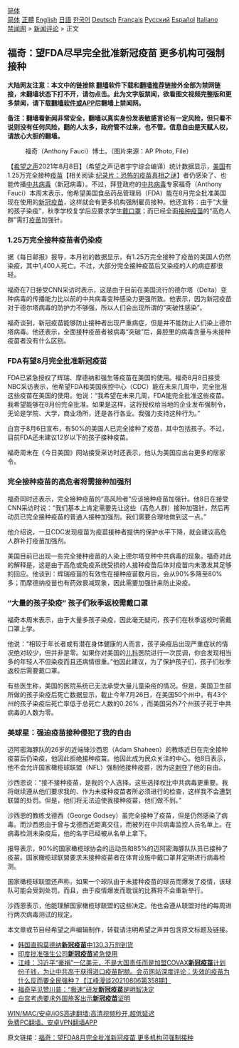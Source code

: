  <!-- 面包屑导航 --> <div class="breadcrumb"><!-- GTranslate: https://gtranslate.io/ -->  <div class="switcher notranslate">  <div class="selected">  <a href="#" onclick="return false;"> 简体</a>  </div>  <div class="option">  <a href="https://www.bannedbook.org" onclick="doGTranslate('zh-CN|zh-CN');jQuery('div.switcher div.selected a').html(jQuery(this).html());return false;" title="简体中文" class="nturl selected"> 简体</a>  <a href="https://www.bannedbook.org/zh-tw/" onclick="doGTranslate('zh-CN|zh-TW');jQuery('div.switcher div.selected a').html(jQuery(this).html());return false;" title="繁體中文" class="nturl"> 正體</a>  <a href="https://www.bannedbook.org/en/" onclick="doGTranslate('zh-CN|en');jQuery('div.switcher div.selected a').html(jQuery(this).html());return false;" title="English" class="nturl"> English</a>  <a href="https://www.bannedbook.org/ja/" onclick="doGTranslate('zh-CN|ja');jQuery('div.switcher div.selected a').html(jQuery(this).html());return false;" title="日本語" class="nturl"> 日語</a>  <a href="https://www.bannedbook.org/ko/" onclick="doGTranslate('zh-CN|ko');jQuery('div.switcher div.selected a').html(jQuery(this).html());return false;" title="한국어" class="nturl"> 한국어</a>  <a href="https://www.bannedbook.org/de/" onclick="doGTranslate('zh-CN|de');jQuery('div.switcher div.selected a').html(jQuery(this).html());return false;" title="Deutsch" class="nturl"> Deutsch</a>  <a href="https://www.bannedbook.org/fr/" onclick="doGTranslate('zh-CN|fr');jQuery('div.switcher div.selected a').html(jQuery(this).html());return false;" title="Français" class="nturl"> Français</a>  <a href="https://www.bannedbook.org/ru/" onclick="doGTranslate('zh-CN|ru');jQuery('div.switcher div.selected a').html(jQuery(this).html());return false;" title="Русский" class="nturl"> Русский</a>  <a href="https://www.bannedbook.org/es/" onclick="doGTranslate('zh-CN|es');jQuery('div.switcher div.selected a').html(jQuery(this).html());return false;" title="Español" class="nturl"> Español</a>  <a href="https://www.bannedbook.org/it/" onclick="doGTranslate('zh-CN|it');jQuery('div.switcher div.selected a').html(jQuery(this).html());return false;" title="Italiano" class="nturl"> Italiano</a>  </div>  </div>      <div class='breadcrumb-sub'><!-- Breadcrumb NavXT 6.3.0 --> <a href="https://www.bannedbook.org/" class="home">禁闻网</a> &gt; <a href="https://www.bannedbook.org/bnews/comments/" class="category">新闻评论</a> &gt; 正文</div></div><h2>福奇：望FDA尽早完全批准新冠疫苗 更多机构可强制接种</h2> <p class="notice"><b>大陆网友注意：本文中的链接除 <a href="https://github.com/bannedbook/fanqiang" >翻墙</a>软件下载和<a href="https://github.com/killgcd/justmysocks/blob/master/README.md">翻墙推荐</a>链接外全部为禁网链接，未翻墙状态下打不开，请勿点击。此为文字版禁闻，欲看图文视频完整版和更多禁闻，请下载<a href="https://github.com/bannedbook/fanqiang">翻墙软件或APP</a>后翻墙上禁闻网。</p><p>备注：翻墙看新闻非常安全，翻墙以真实身份发表敏感言论有一定风险，但只看不说则没有任何风险，翻的人太多，政府管不过来，也不管。信息自由是天赋人权，请放心大胆的翻墙。</b></p>  <div class="entry"> <figure><figcaption>福奇（Anthony Fauci）博士。（图片来源：AP Photo, File）</figcaption></figure> <p>【<span class='wp_keywordlink_affiliate'><a href="https://www.soundofhope.org" title="希望之声" target="_blank">希望之声</a></span>2021年8月8日】（希望之声记者宇宁综合编译）统计数据显示，<a href="https://www.bannedbook.org/bnews/tag/%e7%be%8e%e5%9b%bd/" class="st_tag internal_tag" rel="tag" title="标签 美国 下的日志">美国</a>有1.25万完全接种<span class='wp_keywordlink'><a href="https://www.bannedbook.org/bnews/tculture/20160630/551027.html" title="疫苗" target="_blank">疫苗</a></span>【相关阅读:<a href='https://www.bannedbook.org/bnews/topimagenews/20180408/925060.html' target='_blank'>纪录片：恐怖的疫苗真相之谜</a>】者仍感染了、也能传播<a href="https://www.bannedbook.org/bnews/tag/%e4%b8%ad%e5%85%b1/" class="st_tag internal_tag" rel="tag" title="标签 中共 下的日志">中共</a><a href="https://www.bannedbook.org/bnews/tag/%e7%97%85%e6%af%92/" class="st_tag internal_tag" rel="tag" title="标签 病毒 下的日志">病毒</a>（新冠病毒）。不过，拜登政府的<a href="https://www.bannedbook.org/bnews/tag/%e4%b8%ad%e5%85%b1%e7%97%85%e6%af%92/" class="st_tag internal_tag" rel="tag" title="标签 中共病毒 下的日志">中共病毒</a>专家福奇（Anthony Fauci）本周末表示，他希望美国食品药品管理局（FDA）能在8月完全批准美国现在使用的<a href="https://www.bannedbook.org/bnews/tag/%e6%96%b0%e5%86%a0%e7%96%ab%e8%8b%97/" class="st_tag internal_tag" rel="tag" title="标签 新冠疫苗 下的日志">新冠疫苗</a>，这样就会有更多机构强制雇员接种。他还宣称：由于“大量的孩子染疫”，秋季学校复学后应要求学生<a href="https://www.bannedbook.org/bnews/tag/%E6%88%B4%E5%8F%A3%E7%BD%A9/" class="st_tag internal_tag" rel="tag" title="标签 戴口罩 下的日志">戴口罩</a>；而已经全面<a href="https://www.bannedbook.org/bnews/tag/%E6%8E%A5%E7%A7%8D%E7%96%AB%E8%8B%97/" class="st_tag internal_tag" rel="tag" title="标签 接种疫苗 下的日志">接种疫苗</a>的“高危人群”需打<a href="https://www.bannedbook.org/bnews/tag/%e7%96%ab%e8%8b%97/" class="st_tag internal_tag" rel="tag" title="标签 疫苗 下的日志">疫苗</a>加强针。</p> <h3>1.25万完全接种疫苗者仍染疫</h3> <p>据《每日邮报》报导，本月初的数据显示，有1.25万完全接种了疫苗的美国人仍然染疫，其中1,400人死亡。不过，大部分完全接种疫苗后又染疫的人的病症都很轻。</p> <p>福奇在7日接受CNN采访时表示，这是由于目前在美国流行的德尔塔（Delta）变种病毒的传播能力比以前的中共病毒变种感染力更强所致。他表示，因为新冠疫苗对于德尔塔病毒的防护力不够强，所以人们会出现所谓的“突破性感染”。</p> <p>福奇谈到，新冠疫苗能够防止接种者出现严重病症，但是并不能防止人们染上德尔塔病毒。他还表示，全面接种疫苗者被病毒“突破”后，鼻腔里的病毒含量与未接种疫苗者没有什么区别。 </p> <h3>FDA有望8月完全批准新冠疫苗</h3> <p>FDA已紧急授权了辉瑞、摩德纳和强生等疫苗在美国的使用。福奇8月8日接受NBC采访表示，他希望FDA和美国疾控中心（CDC）能在未来几周中，完全批准这些疫苗在美国的使用。他说：“我希望在未来几周，FDA能完全批准这些疫苗。我希望能够在8月份完全批准。如果是这样，这将授权给当地的企业发布强制令，无论是学院、大学，商业场所，还是各行各业。我强力支持这种行为。”</p>  <p>白宫于8月6日宣布，有50%的美国人已完全接种了疫苗，其中包括孩子。不过，目前FDA还未建议12岁以下的孩子接种疫苗。</p> <p>福奇周末在《今日美国》网站接受采访时还表示，他认为美国应出台更多的居家令。</p> <h3>完全接种疫苗的高危者将需接种加强剂</h3> <p>福奇同时还表示，完全接种疫苗的“高风险者”应该接种疫苗加强针。他8日在接受CNN采访时说：“我们基本上肯定需要先让这些（高危人群）接种加强针，然后再动员已完全接种疫苗的普通人接种加强剂。我们需要合理地做到这一点。”</p> <p>他介绍说，一旦CDC发现疫苗为疫苗接种者提供的保护水平下降，就会建议高危人群补打疫苗加强剂。</p> <p>美国目前已出现一些完全接种疫苗的人染上德尔塔变种中共病毒的现象。福奇对此的解释是，这是由于高危或免疫系统受损的人接种疫苗后体对疫苗内未激发其足够的回应。他谈到：辉瑞疫苗的有效性在接种疫苗数月后，会从90%多降至80%多；而摩德纳疫苗也有药效衰减现象，因此需要加强针来防止染疫。</p>  <h3>“大量的孩子染疫” 孩子们秋季返校需戴口罩 </h3> <p>福奇本周末表示，由于大量多孩子染疫，因此毫无疑问，孩子们在秋季返校时需戴口罩上学。</p> <p>他说：“相较于年长者或有潜在身体健康的人而言，孩子染疫后出现严重症状的情况绝对较少，但并非是零。如果你对美国的<a href="https://www.bannedbook.org/bnews/tag/%E5%84%BF%E7%A7%91/" class="st_tag internal_tag" rel="tag" title="标签 儿科 下的日志">儿科</a>医院进行一次民调，你会发现相当多的年轻人不但染疫而且还病情很重。”他因此建议，为了保护孩子们，孩子们秋季返校后需要戴口罩。 </p> <p>有些医生称，美国的医院系统已无法承受大量儿童染疫的情况。但是，美国卫生部所做的孩子染疫后死亡数据显示，截止今年7月26日，在美国50个州中，有43个州的孩子染疫后死亡率低于总死亡人数的0.26% ，而美国另外7个州孩子死于中共病毒的人数为零。</p> <h3>美球星：强迫疫苗接种侵犯了我的自由</h3> <p>迈阿密海豚队的26岁的近端锋沙西恩（Adam Shaheen）的教练近日在完全接种疫苗后仍染疫，他因此拒绝接种疫苗。他因此成为民众关注的中心。他8日表示，他不会允许国家橄榄球联盟（NFL）强制他接种疫苗，因为这<span class='wp_keywordlink'><a href="https://www.bannedbook.org/forum2/topic21.html" title="《剥夺》 黄建民 著" target="_blank">剥夺</a></span>了他的自由。</p> <p>沙西恩说：“接不接种疫苗，是我的个人选择。这些选择权比中共病毒更重要。我将继续遵从他们要求我的、作为未接种疫苗者所必须进行的检查，这样我不会遭到联盟的处罚。但是，他们将无法迫使我接种疫苗，他们做不到。”</p>  <p>沙西恩的教练戈德西（George Godsey）虽完全接种了疫苗，但是仍然感染了病毒。而沙西恩由于曾与戈德西近距离交往，而被列在中共病毒监控人员名单上。在病毒检测未染疫后，他的名字已经被从名单上拿下。 </p> <p>报导表示，90%的国家橄榄球协会的运动员和85%的迈阿密海豚队队员已接种了疫苗。国家橄榄球联盟要求未接种疫苗者在体育设施中戴口罩并定期进行病毒检测。</p> <p>国家橄榄球联盟还声称，如果一个球队由于未接种疫苗的球员而爆发了疫情，该球队可能会受到处罚。而且，由于疫情爆发而耽误的比赛将不会重新举行。</p> <p>沙西恩表示，他能理解国家橄榄球联盟的这些决定。他也会遵从联盟对他的每周进行两次病毒测试的规定。</p> <p>本文章或节目经希望之声编辑制作，转载请注明希望之声并包含原文标题及链接。 </p>  <ul class='op-related-articles' title='相关阅读'> <li><a href='https://www.bannedbook.org/bnews/baitai/20210808/1602620.html' target='_blank'>韩国直购莫德纳<b>新冠疫苗</b>中130.3万剂到货</a></li> <li><a href='https://www.bannedbook.org/bnews/baitai/20210808/1602442.html' target='_blank'>印度批准强生公司<b>新冠疫苗</b>紧急使用</a></li> <li><a href='https://www.bannedbook.org/bnews/cbnews/20210807/1601970.html' target='_blank'>江峰：习近平“豪捐”一亿美元，不是大国责任而是加盟COVAX<b>新冠疫苗</b>计划份子钱，为让中共高干获得进口疫苗配额。会员网站深度评论：失效的疫苗为什么反而要全民强种？【江峰漫谈20210806第358期】</a></li> <li><a href='https://www.bannedbook.org/bnews/comments/20210806/1601180.html' target='_blank'>福奇罕见赞川普：“极速”研发<b>新冠疫苗</b>是明智决定</a></li> <li><a href='https://www.bannedbook.org/bnews/worldnews/usa/20210806/1601103.html' target='_blank'>白宫考虑要求外国旅客出示<b>新冠疫苗</b>证明</a></li> </ul> <p class="texttj"> <a href="https://github.com/bannedbook/fanqiang/wiki/V2ray%E6%9C%BA%E5%9C%BA" target="_blank">WIN/MAC/安卓/iOS高速翻墙:高清视频秒开,超低延迟</a><br/> <a href="https://github.com/bannedbook/fanqiang/wiki/%E7%A6%81%E9%97%BB%E7%BD%91%E5%AE%89%E5%8D%93%E7%BF%BB%E5%A2%99%E6%96%B0%E9%97%BBAPP" target="_blank">免费PC翻墙、安卓VPN翻墙APP</a></p><p>原文链接：<a class="src_link"  href="https://www.soundofhope.org/post/533567" target="_blank">福奇：望FDA8月完全批准新冠疫苗 更多机构可强制接种</a></p><a name='sharetosocial'></a>  <div style="margin-bottom:5px;padding-bottom:5px;clear:both"> <div id="archive-pix-1" class="banner-ads"> <!-- AuctionX Display platform tag START --> <div id="26318x728x90x621x_ADSLOT2" clicktrack="%%CLICK_URL_ESC%%"></div> <!-- AuctionX Display platform tag END --> </div> <div id="archive-pix-2" class="banner-ads"> <!-- AuctionX Display platform tag START --> <div id="26315x300x250x621x_ADSLOT2" clicktrack="%%CLICK_URL_ESC%%"></div> <!-- AuctionX Display platform tag END --> </div> </div>  <div id="archive-pix-1" class="banner-ads"> <!-- AuctionX Display platform tag START --> <div id="26318x728x90x621x_ADSLOT3" clicktrack="%%CLICK_URL_ESC%%"></div> <!-- AuctionX Display platform tag END --> </div> </div><!--END ENTRY--> 